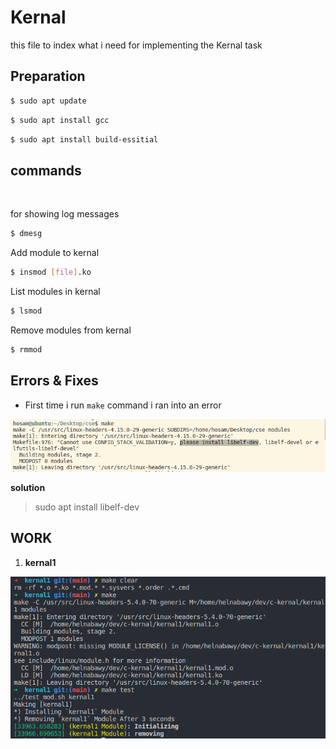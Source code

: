 # Kernal 

this file to index what i need for implementing the Kernal task
<br>

## Preparation

```bash
$ sudo apt update 
```


```bash
$ sudo apt install gcc  
```


```bash
$ sudo apt install build-essitial
```

## commands
<br>

for showing log messages

```bash
$ dmesg 
```

Add module to kernal
```bash
$ insmod [file].ko
```

List modules in kernal
```bash
$ lsmod 
```

Remove modules from kernal
```bash
$ rmmod
```

## Errors & Fixes

- First time i run `make` command i ran into an error

![](screens/1.png)

__solution__
> sudo apt install libelf-dev



## WORK 

1.  **kernal1**

![](./screens/2.png)